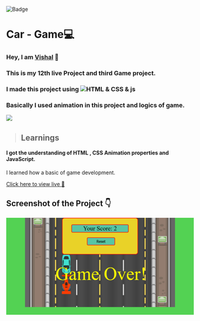![Badge](https://img.shields.io/badge/Project--12-Landing--Page-blue)
# Car - Game💻
### Hey, I am [**Vishal**](https://www.linkedin.com/in/vishal-kumar-62146b230/) 🙂 
### This is  my 12th live Project and third Game project.
### I made this project using ![HTML & CSS & js](https://img.shields.io/badge/HTML%20%26-CSS%20%26%20js-blue)

### Basically I used animation in this project and logics of game.

![](./screenshot/undraw_programmer_re_owql.svg)

 >## Learnings
 #### I got the understanding of HTML , CSS Animation properties and JavaScript.
 I learned how a basic of game development. 

   

[Click here to view live 🚀](https://mybonton.netlify.app/ "Street Style Landing Page")

## Screenshot of the Project 👇
![](/Screenshot%202022-09-25%20at%2020-55-25%20Car-Game.png)



